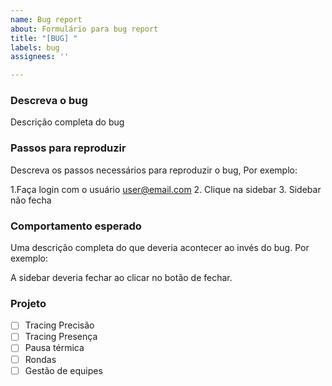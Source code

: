 ```yaml
---
name: Bug report
about: Formulário para bug report
title: "[BUG] "
labels: bug
assignees: ''

---
```


### Descreva o bug
Descrição completa do bug


### Passos para reproduzir
Descreva os passos necessários para reproduzir o bug, Por exemplo:

1.Faça login com o usuário user@email.com 
2. Clique na sidebar
3. Sidebar não fecha


### Comportamento esperado
Uma descrição completa do que deveria acontecer ao invés do bug. Por exemplo:

A sidebar deveria fechar ao clicar no botão de fechar.


### Projeto
- [ ] Tracing Precisão
- [ ] Tracing Presença
- [ ] Pausa térmica
- [ ] Rondas
- [ ] Gestão de equipes
